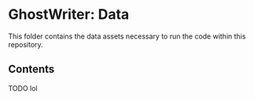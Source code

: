 # GhostWriter: Data

This folder contains the data assets necessary to run the code within this repository.

## Contents

TODO lol
